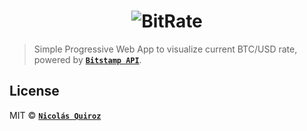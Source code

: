 <h1 align="center">
  <img src="https://cdn.rawgit.com/nhsz/bitrate/master/images/readme.png" alt="BitRate">
  <br>
</h1>

> Simple Progressive Web App to visualize current BTC/USD rate, powered by **[`Bitstamp API`](https://www.bitstamp.net/api/)**.

## License

MIT © **[`Nicolás Quiroz`](https://nicolasquiroz.com)**

